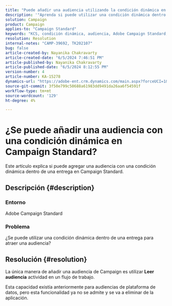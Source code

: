 ```yaml
---
title: "Puede añadir una audiencia utilizando la condición dinámica en Campaign Standard"
description: '"Aprenda si puede utilizar una condición dinámica dentro de una entrega para atraer una audiencia en Adobe Campaign Standard".'
solution: Campaign
product: Campaign
applies-to: "Campaign Standard"
keywords: "KCS, condición dinámica, audiencia, Adobe Campaign Standard, preguntas frecuentes"
resolution: Resolution
internal-notes: "CAMP-39692, TK202107"
bug: false
article-created-by: Nayanika Chakravarty
article-created-date: "6/5/2024 7:46:51 PM"
article-published-by: Nayanika Chakravarty
article-published-date: "6/5/2024 8:12:55 PM"
version-number: 4
article-number: KA-15278
dynamics-url: "https://adobe-ent.crm.dynamics.com/main.aspx?forceUCI=1&pagetype=entityrecord&etn=knowledgearticle&id=f6eaea54-7423-ef11-840b-6045bd006b25"
source-git-commit: 3f50e799c50688a61983dd9491da26aa6f54591f
workflow-type: tm+mt
source-wordcount: '129'
ht-degree: 4%

---
```


# ¿Se puede añadir una audiencia con una condición dinámica en Campaign Standard?


Este artículo explica si puede agregar una audiencia con una condición dinámica dentro de una entrega en Campaign Standard.

## Descripción {#description}


### <b>Entorno</b>

Adobe Campaign Standard

### <b>Problema</b>

¿Se puede utilizar una condición dinámica dentro de una entrega para atraer una audiencia?


## Resolución {#resolution}


La única manera de añadir una audiencia de Campaign es utilizar <b>Leer audiencia</b> actividad en un flujo de trabajo.

Esta capacidad existía anteriormente para audiencias de plataforma de datos, pero esta funcionalidad ya no se admite y se va a eliminar de la aplicación.
